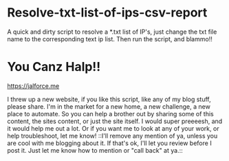 # Resolve-txt-list-of-ips-csv-report
A quick and dirty script to resolve a *.txt list of IP's, just change the txt file name to the corresponding text ip list. Then run the script, and blammo!!

# You Canz Halp!!

https://jalforce.me

I threw up a new website, if you like this script, like any of my blog stuff, please share. 
I'm in the market for a new home, a new challenge, a new place to automate.
So you can help a brother out by sharing some of this content, the sites content, or just the site itself. 
I would super preeeesh, and it would help me out a lot. 
Or if you want me to look at any of your work, or help troubleshoot, let me know! ::I'll remove any mention of ya, unless you are cool with me blogging about it. If that's ok, I'll let you review before I post it. Just let me know how to mention or "call back" at ya.::
